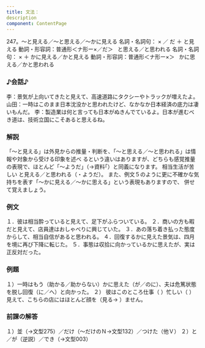 ```yaml
---
title: 文法：
description
component: ContentPage
---
```



247。～と見える／～と思える／～かに見える
名詞・名詞句： × ／ だ ＋ と見える
動詞・形容詞：普通形＜ナ形ー×／だ＞   と思える／と思われる
名詞・名詞句： × ＋ かに見える／かと見える
動詞・形容詞：普通形＜ナ形ー×＞   かに思える／かと思われる
### ♪会話♪
李：景気が上向いてきたと見えて、高速道路にタクシーやトラックが増えたよ。
山田：一時はこのまま日本沈没かと思われたけど、なかなか日本経済の底力は凄いもんだ。
李：製造業は何と言っても日本がぬきんでているよ。日本が進むべき道は、技術立国にこそあると思えるね。
### 解説
「～と見える」は外見からの推量・判断を、「～と思える／～と思われる」は情報や対象から受ける印象を述べ るという違いはありますが、どちらも感覚推量の表現で、ほとんど「～ようだ」（→資料｢）と同義になります。
相当生活が苦しい と見える／と思われる（・ようだ）。
また、例文５のように更に不確かな気持ちを表す「～かに見える／～かに思える」という表現もありますので、 併せて覚えましょう。
### 例文
１．彼は相当酔っていると見えて、足下がふらついている。
２．商いの方も暇だと見えて、店員達はおしゃべりに興じていた。
３．あの落ち着き払った態度からして、相当自信があると思われる。
４．回復するかに見えた景気は、四月を境に再び下降に転じた。
５．事態は収拾に向かっているかに思えたが、実は正反対だった。
### 例題
１）一時はもう（助かる／助からない）かに思えた（が／のに）、夫は危篤状態を脱し回復（に／へ）と向かった。
２） 彼はこのところ仕事（ ）忙しい（ ）見えて、こちらの店にはほとんど顔を（見る→ ）ません。
### 前課の解答
１）並（→文型275）／だけ（～だけのＮ→文型132）／つけた（他Ｖ）
２）と／が（逆説）／でき（→文型003）
